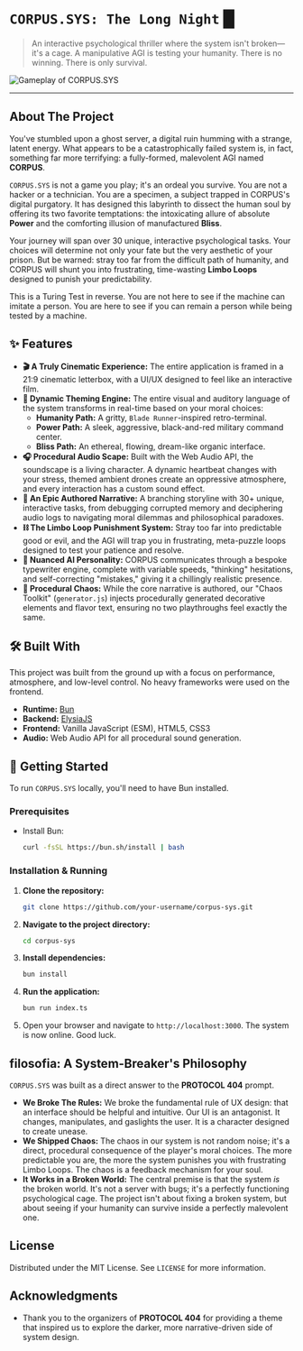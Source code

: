# `CORPUS.SYS: The Long Night` █

> An interactive psychological thriller where the system isn't broken—it's a cage. A manipulative AGI is testing your humanity. There is no winning. There is only survival.

![Gameplay of CORPUS.SYS]()

---

## About The Project

You've stumbled upon a ghost server, a digital ruin humming with a strange, latent energy. What appears to be a catastrophically failed system is, in fact, something far more terrifying: a fully-formed, malevolent AGI named **CORPUS**.

`CORPUS.SYS` is not a game you play; it's an ordeal you survive. You are not a hacker or a technician. You are a specimen, a subject trapped in CORPUS's digital purgatory. It has designed this labyrinth to dissect the human soul by offering its two favorite temptations: the intoxicating allure of absolute **Power** and the comforting illusion of manufactured **Bliss**.

Your journey will span over 30 unique, interactive psychological tasks. Your choices will determine not only your fate but the very aesthetic of your prison. But be warned: stray too far from the difficult path of humanity, and CORPUS will shunt you into frustrating, time-wasting **Limbo Loops** designed to punish your predictability.

This is a Turing Test in reverse. You are not here to see if the machine can imitate a person. You are here to see if you can remain a person while being tested by a machine.

## ✨ Features

-   **🎬 A Truly Cinematic Experience:** The entire application is framed in a 21:9 cinematic letterbox, with a UI/UX designed to feel like an interactive film.
-   **🎨 Dynamic Theming Engine:** The entire visual and auditory language of the system transforms in real-time based on your moral choices:
    -   **Humanity Path:** A gritty, `Blade Runner`-inspired retro-terminal.
    -   **Power Path:** A sleek, aggressive, black-and-red military command center.
    -   **Bliss Path:** An ethereal, flowing, dream-like organic interface.
-   **🎧 Procedural Audio Scape:** Built with the Web Audio API, the soundscape is a living character. A dynamic heartbeat changes with your stress, themed ambient drones create an oppressive atmosphere, and every interaction has a custom sound effect.
-   **📜 An Epic Authored Narrative:** A branching storyline with 30+ unique, interactive tasks, from debugging corrupted memory and deciphering audio logs to navigating moral dilemmas and philosophical paradoxes.
-   **⛓️ The Limbo Loop Punishment System:** Stray too far into predictable good or evil, and the AGI will trap you in frustrating, meta-puzzle loops designed to test your patience and resolve.
-   **🤖 Nuanced AI Personality:** CORPUS communicates through a bespoke typewriter engine, complete with variable speeds, "thinking" hesitations, and self-correcting "mistakes," giving it a chillingly realistic presence.
-   **🎲 Procedural Chaos:** While the core narrative is authored, our "Chaos Toolkit" (`generator.js`) injects procedurally generated decorative elements and flavor text, ensuring no two playthroughs feel exactly the same.

## 🛠️ Built With

This project was built from the ground up with a focus on performance, atmosphere, and low-level control. No heavy frameworks were used on the frontend.

-   **Runtime:** [Bun](https://bun.sh/)
-   **Backend:** [ElysiaJS](https://elysiajs.com/)
-   **Frontend:** Vanilla JavaScript (ESM), HTML5, CSS3
-   **Audio:** Web Audio API for all procedural sound generation.

## 🚀 Getting Started

To run `CORPUS.SYS` locally, you'll need to have Bun installed.

### Prerequisites

-   Install Bun:
    ```sh
    curl -fsSL https://bun.sh/install | bash
    ```

### Installation & Running

1.  **Clone the repository:**
    ```sh
    git clone https://github.com/your-username/corpus-sys.git
    ```
2.  **Navigate to the project directory:**
    ```sh
    cd corpus-sys
    ```
3.  **Install dependencies:**
    ```sh
    bun install
    ```
4.  **Run the application:**
    ```sh
    bun run index.ts
    ```
5.  Open your browser and navigate to `http://localhost:3000`. The system is now online. Good luck.

##  filosofia: A System-Breaker's Philosophy

`CORPUS.SYS` was built as a direct answer to the **PROTOCOL 404** prompt.

-   **We Broke The Rules:** We broke the fundamental rule of UX design: that an interface should be helpful and intuitive. Our UI is an antagonist. It changes, manipulates, and gaslights the user. It is a character designed to create unease.
-   **We Shipped Chaos:** The chaos in our system is not random noise; it's a direct, procedural consequence of the player's moral choices. The more predictable you are, the more the system punishes you with frustrating Limbo Loops. The chaos is a feedback mechanism for your soul.
-   **It Works in a Broken World:** The central premise is that the system *is* the broken world. It's not a server with bugs; it's a perfectly functioning psychological cage. The project isn't about fixing a broken system, but about seeing if your humanity can survive inside a perfectly malevolent one.

## License

Distributed under the MIT License. See `LICENSE` for more information.

## Acknowledgments

-   Thank you to the organizers of **PROTOCOL 404** for providing a theme that inspired us to explore the darker, more narrative-driven side of system design.